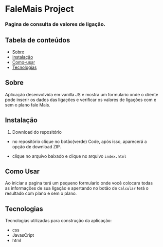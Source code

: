 # FaleMais Project

### Pagina de consulta de valores de ligação.

## Tabela de conteúdos

- [Sobre](https://github.com/LeonardoCavachini/Api-project-frontend#Sobre)
- [Instalação](https://github.com/LeonardoCavachini/Api-project-frontend#Instalação)
- [Como-usar](https://github.com/LeonardoCavachini/Api-project-frontend#Como-usar)
- [Tecnologias](https://github.com/LeonardoCavachini/Api-project-frontend#Tecnologias)

## Sobre

Aplicação desenvolvida em vanilla JS e mostra um formulario onde o cliente pode inserir os dados das ligações e verificar os valores de ligações com e sem o plano fale Mais.

## Instalação

1. Download do repositório

- no repositório clique no botão(verde) Code, após isso, aparecerá a opção de download ZIP.

- clique no arquivo baixado e clique no arquivo `index.html`

## Como Usar

Ao iniciar a pagina terá um pequeno formulario onde você colocara todas as informações de sua ligação e apertando no botão de `Calcular` terá o resultado com plano e sem o plano.

## Tecnologias

Tecnologias utilizadas para construção da aplicação:

- css
- JavasCript
- html
